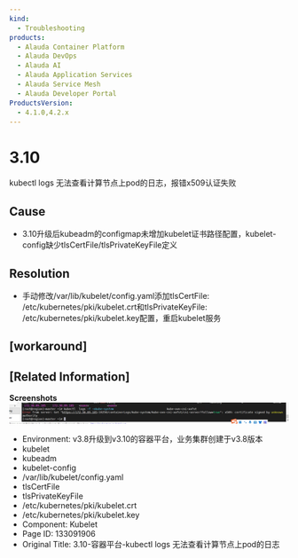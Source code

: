 ```yaml
---
kind:
  - Troubleshooting
products:
  - Alauda Container Platform
  - Alauda DevOps
  - Alauda AI
  - Alauda Application Services
  - Alauda Service Mesh
  - Alauda Developer Portal
ProductsVersion:
  - 4.1.0,4.2.x
---
```

<!-- A type of document that involves encountering a fault, diagnosing it, performing root cause analysis, and providing solutions. -->

# 3.10

kubectl logs 无法查看计算节点上pod的日志，报错x509认证失败

## Cause
- 3.10升级后kubeadm的configmap未增加kubelet证书路径配置，kubelet-config缺少tlsCertFile/tlsPrivateKeyFile定义

## Resolution
- 手动修改/var/lib/kubelet/config.yaml添加tlsCertFile: /etc/kubernetes/pki/kubelet.crt和tlsPrivateKeyFile: /etc/kubernetes/pki/kubelet.key配置，重启kubelet服务

## [workaround]

## [Related Information]
**Screenshots**
![](assets/3-10-rong-qi-ping-tai-kubectl-logs-wu-fa-cha-kan-ji-suan-jie-dian-shang-podde-ri/mceclip4_1670588264118_6md08.png)
- Environment: v3.8升级到v3.10的容器平台，业务集群创建于v3.8版本
- kubelet
- kubeadm
- kubelet-config
- /var/lib/kubelet/config.yaml
- tlsCertFile
- tlsPrivateKeyFile
- /etc/kubernetes/pki/kubelet.crt
- /etc/kubernetes/pki/kubelet.key
- Component: Kubelet
- Page ID: 133091906
- Original Title: 3.10-容器平台-kubectl logs 无法查看计算节点上pod的日志
